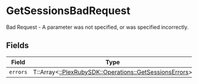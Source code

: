 # GetSessionsBadRequest

Bad Request - A parameter was not specified, or was specified incorrectly.


## Fields

| Field                                                                                                  | Type                                                                                                   | Required                                                                                               | Description                                                                                            |
| ------------------------------------------------------------------------------------------------------ | ------------------------------------------------------------------------------------------------------ | ------------------------------------------------------------------------------------------------------ | ------------------------------------------------------------------------------------------------------ |
| `errors`                                                                                               | T::Array<[::PlexRubySDK::Operations::GetSessionsErrors](../../models/operations/getsessionserrors.md)> | :heavy_minus_sign:                                                                                     | N/A                                                                                                    |